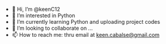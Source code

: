 - 👋 Hi, I’m @keenC12
- 👀 I’m interested in Python
- 🌱 I’m currently learning Python and uploading project codes
- 💞️ I’m looking to collaborate on ...
- 📫 How to reach me: thru email at keen.cabalse@gmail.com 

<!---
keenC12/keenC12 is a ✨ special ✨ repository because its `README.md` (this file) appears on your GitHub profile.
You can click the Preview link to take a look at your changes.
--->
